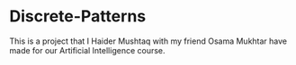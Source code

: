 # Discrete-Patterns

This is a project that I Haider Mushtaq with my friend Osama Mukhtar have made for our Artificial Intelligence course.
